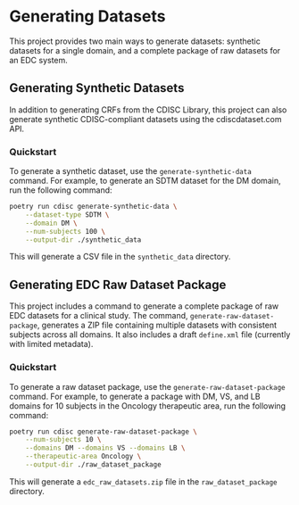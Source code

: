 # Generating Datasets

This project provides two main ways to generate datasets: synthetic datasets for a single domain, and a complete package of raw datasets for an EDC system.

## Generating Synthetic Datasets

In addition to generating CRFs from the CDISC Library, this project can also generate synthetic CDISC-compliant datasets using the cdiscdataset.com API.

### Quickstart

To generate a synthetic dataset, use the `generate-synthetic-data` command. For example, to generate an SDTM dataset for the DM domain, run the following command:

```bash
poetry run cdisc generate-synthetic-data \
    --dataset-type SDTM \
    --domain DM \
    --num-subjects 100 \
    --output-dir ./synthetic_data
```

This will generate a CSV file in the `synthetic_data` directory.

## Generating EDC Raw Dataset Package

This project includes a command to generate a complete package of raw EDC datasets for a clinical study. The command, `generate-raw-dataset-package`, generates a ZIP file containing multiple datasets with consistent subjects across all domains. It also includes a draft `define.xml` file (currently with limited metadata).

### Quickstart

To generate a raw dataset package, use the `generate-raw-dataset-package` command. For example, to generate a package with DM, VS, and LB domains for 10 subjects in the Oncology therapeutic area, run the following command:

```bash
poetry run cdisc generate-raw-dataset-package \
    --num-subjects 10 \
    --domains DM --domains VS --domains LB \
    --therapeutic-area Oncology \
    --output-dir ./raw_dataset_package
```

This will generate a `edc_raw_datasets.zip` file in the `raw_dataset_package` directory.
